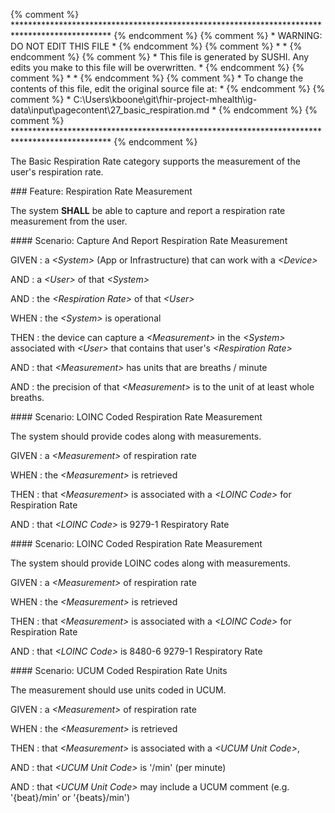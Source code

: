 {% comment %} ********************************************************************************************** {% endcomment %}
{% comment %} *                               WARNING: DO NOT EDIT THIS FILE                               * {% endcomment %}
{% comment %} *                                                                                            * {% endcomment %}
{% comment %} * This file is generated by SUSHI. Any edits you make to this file will be overwritten.      * {% endcomment %}
{% comment %} *                                                                                            * {% endcomment %}
{% comment %} * To change the contents of this file, edit the original source file at:                     * {% endcomment %}
{% comment %} * C:\Users\kboone\git\fhir-project-mhealth\ig-data\input\pagecontent\27_basic_respiration.md * {% endcomment %}
{% comment %} ********************************************************************************************** {% endcomment %}

The Basic Respiration Rate category supports the measurement of the user's respiration
rate.

<span id='respiration-rate-measurement'/>
### <span class='glyphicon glyphicon-phone'/> <span class='glyphicon glyphicon-dashboard'/> <span class='glyphicon glyphicon-cloud'/> Feature: Respiration Rate Measurement

The system **SHALL** be able to capture and report a respiration rate measurement from the user.


<span id='capture-and-report-respiration-rate-measurement'/>
#### <span class='glyphicon text-success glyphicon-phone'/> <span class='glyphicon text-success glyphicon-dashboard'/> <span class='glyphicon text-success glyphicon-cloud'/> Scenario: Capture And Report Respiration Rate Measurement


GIVEN
: a <i>&lt;System&gt;</i> (App or Infrastructure) that can work with a <i>&lt;Device&gt;</i>

   AND
   : a <i>&lt;User&gt;</i> of that <i>&lt;System&gt;</i>

   AND
   : the <i>&lt;Respiration Rate&gt;</i> of that <i>&lt;User&gt;</i>

WHEN
: the <i>&lt;System&gt;</i> is operational

THEN
: the device can capture a <i>&lt;Measurement&gt;</i> in the <i>&lt;System&gt;</i> associated with <i>&lt;User&gt;</i> that contains that user's <i>&lt;Respiration Rate&gt;</i>

   AND
   : that <i>&lt;Measurement&gt;</i> has units that are breaths / minute

   AND
   : the precision of that <i>&lt;Measurement&gt;</i> is to the unit of at least whole breaths.


<span id='loinc-coded-respiration-rate-measurement'/>
#### <span class='glyphicon text-info glyphicon-phone'/> <span class='glyphicon text-info glyphicon-cloud'/> Scenario: LOINC Coded Respiration Rate Measurement

The system should provide codes along with measurements.

GIVEN
: a <i>&lt;Measurement&gt;</i> of respiration rate

WHEN
: the <i>&lt;Measurement&gt;</i> is retrieved

THEN
: that <i>&lt;Measurement&gt;</i> is associated with a <i>&lt;LOINC Code&gt;</i> for Respiration Rate

   AND
   : that <i>&lt;LOINC Code&gt;</i> is 9279-1 Respiratory Rate


<span id='loinc-coded-respiration-rate-measurement'/>
#### <span class='glyphicon text-info glyphicon-phone'/> <span class='glyphicon text-info glyphicon-cloud'/> Scenario: LOINC Coded Respiration Rate Measurement

The system should provide LOINC codes along with measurements.

GIVEN
: a <i>&lt;Measurement&gt;</i> of respiration rate

WHEN
: the <i>&lt;Measurement&gt;</i> is retrieved

THEN
: that <i>&lt;Measurement&gt;</i> is associated with a <i>&lt;LOINC Code&gt;</i> for Respiration Rate

   AND
   : that <i>&lt;LOINC Code&gt;</i> is 8480-6 9279-1  Respiratory Rate


<span id='ucum-coded-respiration-rate-units'/>
#### <span class='glyphicon text-info glyphicon-phone'/> <span class='glyphicon text-info glyphicon-cloud'/> Scenario: UCUM Coded Respiration Rate Units

The measurement should use units coded in UCUM.

GIVEN
: a <i>&lt;Measurement&gt;</i> of respiration rate

WHEN
: the <i>&lt;Measurement&gt;</i> is retrieved

THEN
: that <i>&lt;Measurement&gt;</i> is associated with a <i>&lt;UCUM Unit Code&gt;</i>,

   AND
   : that <i>&lt;UCUM Unit Code&gt;</i> is '/min' (per minute)

   AND
   : that <i>&lt;UCUM Unit Code&gt;</i> may include a UCUM comment (e.g. '{beat}/min' or '{beats}/min')

